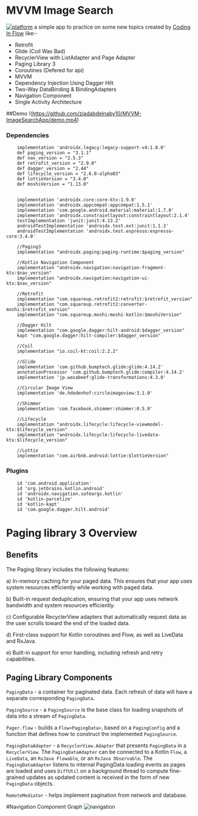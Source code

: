 # MVVM Image Search
[![platform](https://img.shields.io/badge/platform-Android-yellow.svg)](https://www.android.com)
a simple app to practice on some new topics created by [Coding In Flow](https://www.youtube.com/playlist?list=PLrnPJCHvNZuC_pEfFlZuTmjlY4T3DTtED) like:-
- Retrofit
- Glide (Coil Was Bad)
- RecyclerView with ListAdapter and Page Adapter
- Paging Library 3
- Coroutines (Defered for api)
- MVVM
- Dependency Injection Using Dagger Hilt
- Two-Way DataBinding & BindingAdapters
- Navigation Component
- Single Activity Architecture

##Demo
!(https://github.com/ziadabdelnaby10/MVVM-ImageSearchApp/demo.mp4)

### Dependencies

```
    implementation 'androidx.legacy:legacy-support-v4:1.0.0'
    def paging_version = "3.1.1"
    def nav_version = "2.5.3"
    def retrofit_version = "2.9.0"
    def dagger_version = "2.44"
    def lifecycle_version = "2.6.0-alpha03"
    def lottieVersion = "3.4.0"
    def moshiVersion = "1.13.0"


    implementation 'androidx.core:core-ktx:1.9.0'
    implementation 'androidx.appcompat:appcompat:1.5.1'
    implementation 'com.google.android.material:material:1.7.0'
    implementation 'androidx.constraintlayout:constraintlayout:2.1.4'
    testImplementation 'junit:junit:4.13.2'
    androidTestImplementation 'androidx.test.ext:junit:1.1.3'
    androidTestImplementation 'androidx.test.espresso:espresso-core:3.4.0'

    //Paging3
    implementation "androidx.paging:paging-runtime:$paging_version"

    //Kotlin Navigation Component
    implementation "androidx.navigation:navigation-fragment-ktx:$nav_version"
    implementation "androidx.navigation:navigation-ui-ktx:$nav_version"

    //Retrofit
    implementation "com.squareup.retrofit2:retrofit:$retrofit_version"
    implementation "com.squareup.retrofit2:converter-moshi:$retrofit_version"
    implementation "com.squareup.moshi:moshi-kotlin:$moshiVersion"

    //Dagger Hilt
    implementation "com.google.dagger:hilt-android:$dagger_version"
    kapt "com.google.dagger:hilt-compiler:$dagger_version"

    //Coil
    implementation "io.coil-kt:coil:2.2.2"

    //Glide
    implementation 'com.github.bumptech.glide:glide:4.14.2'
    annotationProcessor 'com.github.bumptech.glide:compiler:4.14.2'
    implementation 'jp.wasabeef:glide-transformations:4.3.0'

    //Circular Image View
    implementation 'de.hdodenhof:circleimageview:3.1.0'

    //Shimmer
    implementation 'com.facebook.shimmer:shimmer:0.5.0'

    //Lifecycle
    implementation "androidx.lifecycle:lifecycle-viewmodel-ktx:$lifecycle_version"
    implementation "androidx.lifecycle:lifecycle-livedata-ktx:$lifecycle_version"

    //Lottie
    implementation "com.airbnb.android:lottie:$lottieVersion"
```

### Plugins

```
    id 'com.android.application'
    id 'org.jetbrains.kotlin.android'
    id 'androidx.navigation.safeargs.kotlin'
    id 'kotlin-parcelize'
    id 'kotlin-kapt'
    id 'com.google.dagger.hilt.android'
```

# Paging library 3 Overview

## Benefits

The Paging library includes the following features:

a) In-memory caching for your paged data. This ensures that your app uses system resources efficiently while working with paged data.

b) Built-in request deduplication, ensuring that your app uses network bandwidth and system resources efficiently.

c) Configurable RecyclerView adapters that automatically request data as the user scrolls toward the end of the loaded data.

d) First-class support for Kotlin coroutines and Flow, as well as LiveData and RxJava.

e) Built-in support for error handling, including refresh and retry capabilities.


## Paging Library Components
`PagingData` - a container for paginated data. Each refresh of data will have a separate corresponding `PagingData`.

`PagingSource` - a `PagingSource` is the base class for loading snapshots of data into a stream of `PagingData`.

`Pager.flow` - builds a `Flow<PagingData>`, based on a `PagingConfig` and a function that defines how to construct the implemented `PagingSource`.

`PagingDataAdapter` - a `RecyclerView.Adapter` that presents `PagingData` in a `RecyclerView`. The `PagingDataAdapter` can be connected to a Kotlin `Flow`, a `LiveData`, an `RxJava Flowable`, or an `RxJava Observable`. The `PagingDataAdapter` listens to internal PagingData loading events as pages are loaded and uses `DiffUtil` on a background thread to compute fine-grained updates as updated content is received in the form of new `PagingData` objects.

`RemoteMediator` - helps implement pagination from network and database.

#Navigation Component Graph
![navigation](https://user-images.githubusercontent.com/38537133/203988917-7747aeca-b1cb-43a0-8d37-ca90792d0c7b.png)

